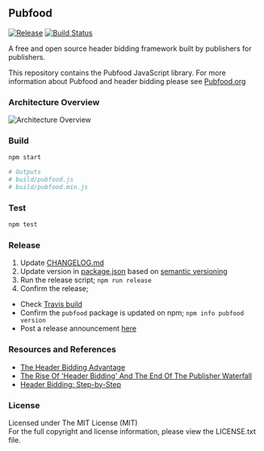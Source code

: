 ## Pubfood

[![Release][release-image]][release-url] [![Build Status][travis-image]][travis-url]


A free and open source header bidding framework built by publishers for publishers.

This repository contains the Pubfood JavaScript library. For more information
about Pubfood and header bidding please see [Pubfood.org](http://pubfood.org/) 


### Architecture Overview

![Architecture Overview](doc/pubfood-overview.png "Architecture Overview")


### Build

```bash
npm start

# Outputs
# build/pubfood.js
# build/pubfood.min.js
```

### Test

```bash
npm test
```


### Release

1. Update [CHANGELOG.md](CHANGELOG.md)
2. Update version in [package.json](https://github.com/pubfood/pubfood/blob/master/package.json#L3)
    based on [semantic versioning](http://semver.org/)
3. Run the release script; `npm run release`
4. Confirm the release;
  - Check [Travis build](https://travis-ci.org/pubfood/pubfood)
  - Confirm the `pubfood` package is updated on npm; `npm info pubfood version`
  - Post a release announcement [here](https://pubfood.slack.com/messages/general/)


### Resources and References

- [The Header Bidding Advantage](https://www.yieldbot.com/blog/header-bidding/)
- [The Rise Of 'Header Bidding' And The End Of The Publisher Waterfall](http://adexchanger.com/publishers/the-rise-of-header-bidding-and-the-end-of-the-publisher-waterfall/)
- [Header Bidding: Step-by-Step](http://www.adopsinsider.com/ad-exchanges/diagramming-the-header-bidding-redirect-path/)


### License

Licensed under The MIT License (MIT)  
For the full copyright and license information, please view the LICENSE.txt file.


[release-url]: https://www.npmjs.com/package/pubfood
[release-image]: https://badge.fury.io/js/pubfood.svg

[travis-url]: https://travis-ci.org/pubfood/pubfood
[travis-image]: https://travis-ci.org/pubfood/pubfood.svg?branch=master
